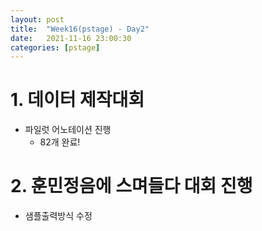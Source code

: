 ```yaml
---
layout: post
title:  "Week16(pstage) - Day2"
date:   2021-11-16 23:00:30
categories: [pstage]
---
```

 
# 1. 데이터 제작대회
* 파일럿 어노테이션 진행
    * 82개 완료!

# 2. 훈민정음에 스며들다 대회 진행
* 샘플출력방식 수정